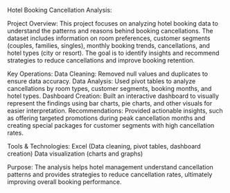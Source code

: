 Hotel Booking Cancellation Analysis:

Project Overview:
This project focuses on analyzing hotel booking data to understand the patterns and reasons behind booking cancellations. The dataset includes information on room preferences, customer segments (couples, families, singles), monthly booking trends, cancellations, and hotel types (city or resort). The goal is to identify insights and recommend strategies to reduce cancellations and improve booking retention.

Key Operations:
Data Cleaning: Removed null values and duplicates to ensure data accuracy.
Data Analysis: Used pivot tables to analyze cancellations by room types, customer segments, booking months, and hotel types.
Dashboard Creation: Built an interactive dashboard to visually represent the findings using bar charts, pie charts, and other visuals for easier interpretation.
Recommendations: Provided actionable insights, such as offering targeted promotions during peak cancellation months and creating special packages for customer segments with high cancellation rates.

Tools & Technologies:
Excel (Data cleaning, pivot tables, dashboard creation)
Data visualization (charts and graphs)

Purpose:
The analysis helps hotel management understand cancellation patterns and provides strategies to reduce cancellation rates, ultimately improving overall booking performance.










